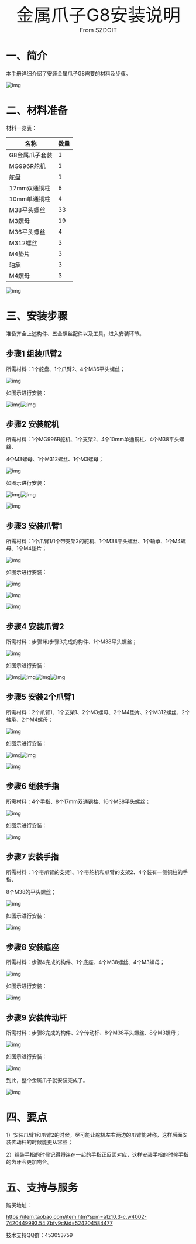 <center><font size=10>金属爪子G8安装说明</font></center>
<center><font size=3> From SZDOIT </font></center>

# 一、简介

本手册详细介绍了安装金属爪子G8需要的材料及步骤。

![img](https://github.com/SmartArduino/zhdocs/raw/master/zhRobotArm/claws/G8/wps16.png) 

# 二、材料准备

材料一览表：

| 名称           | 数量 |
| -------------- | ---- |
| G8金属爪子套装 | 1    |
| MG996R舵机     | 1    |
| 舵盘           | 1    |
| 17mm双通铜柱   | 8    |
| 10mm单通铜柱   | 4    |
| M38平头螺丝    | 33   |
| M3螺母         | 19   |
| M36平头螺丝    | 4    |
| M312螺丝       | 3    |
| M4垫片         | 3    |
| 轴承           | 3    |
| M4螺母         | 3    |

![img](https://github.com/SmartArduino/zhdocs/raw/master/zhRobotArm/claws/G8/wps17.png) 

# 三、安装步骤

准备齐全上述构件、五金螺丝配件以及工具，进入安装环节。

## 步骤1 组装爪臂2

所需材料：1个舵盘、1个爪臂2、4个M36平头螺丝；

![img](https://github.com/SmartArduino/zhdocs/raw/master/zhRobotArm/claws/G8/wps18.png) 

如图示进行安装：

![img](https://github.com/SmartArduino/zhdocs/raw/master/zhRobotArm/claws/G8/wps19.png)![img](https://github.com/SmartArduino/zhdocs/raw/master/zhRobotArm/claws/G8/wps20.png) 

## 步骤2 安装舵机

所需材料：1个MG996R舵机、1个支架2、4个10mm单通铜柱、4个M38平头螺丝、

4个M3螺母、1个M312螺丝、1个M3螺母；

![img](https://github.com/SmartArduino/zhdocs/raw/master/zhRobotArm/claws/G8/wps21.png) 

如图示进行安装：

![img](https://github.com/SmartArduino/zhdocs/raw/master/zhRobotArm/claws/G8/wps22.png)![img](https://github.com/SmartArduino/zhdocs/raw/master/zhRobotArm/claws/G8/wps23.png) 

![img](https://github.com/SmartArduino/zhdocs/raw/master/zhRobotArm/claws/G8/wps24.png) 

## 步骤3 安装爪臂1

所需材料：1个爪臂1/1个带支架2的舵机、1个M38平头螺丝、1个轴承、1个M4螺母、1个M4垫片；

![img](https://github.com/SmartArduino/zhdocs/raw/master/zhRobotArm/claws/G8/wps25.png) 

如图示进行安装：

![img](https://github.com/SmartArduino/zhdocs/raw/master/zhRobotArm/claws/G8/wps26.png) 

![img](https://github.com/SmartArduino/zhdocs/raw/master/zhRobotArm/claws/G8/wps27.png) 

![img](https://github.com/SmartArduino/zhdocs/raw/master/zhRobotArm/claws/G8/wps28.png) 

## 步骤4 安装爪臂2

所需材料：步骤1和步骤3完成的构件、1个M38平头螺丝；

![img](https://github.com/SmartArduino/zhdocs/raw/master/zhRobotArm/claws/G8/wps29.png) 

如图示进行安装：

![img](https://github.com/SmartArduino/zhdocs/raw/master/zhRobotArm/claws/G8/wps30.png)![img](https://github.com/SmartArduino/zhdocs/raw/master/zhRobotArm/claws/G8/wps31.png)![img](https://github.com/SmartArduino/zhdocs/raw/master/zhRobotArm/claws/G8/wps32.png)![img](https://github.com/SmartArduino/zhdocs/raw/master/zhRobotArm/claws/G8/wps33.png) 

## 步骤5 安装2个爪臂1

所需材料：2个爪臂1、1个支架1、2个M3螺母、2个M4垫片、2个M312螺丝、2个轴承、2个M4螺母；

![img](https://github.com/SmartArduino/zhdocs/raw/master/zhRobotArm/claws/G8/wps34.png) 

如图示进行安装：

![img](https://github.com/SmartArduino/zhdocs/raw/master/zhRobotArm/claws/G8/wps35.png)![img](https://github.com/SmartArduino/zhdocs/raw/master/zhRobotArm/claws/G8/wps36.png) 

![img](https://github.com/SmartArduino/zhdocs/raw/master/zhRobotArm/claws/G8/wps37.png) 

## 步骤6 组装手指

所需材料：4个手指、8个17mm双通铜柱、16个M38平头螺丝；

![img](https://github.com/SmartArduino/zhdocs/raw/master/zhRobotArm/claws/G8/wps38.png) 

如图示进行安装：

![img](https://github.com/SmartArduino/zhdocs/raw/master/zhRobotArm/claws/G8/wps39.png) 

## 步骤7 安装手指

所需材料：1个带爪臂的支架1、1个带舵机和爪臂的支架2、4个装有一侧铜柱的手指、

8个M38的平头螺丝；

![img](https://github.com/SmartArduino/zhdocs/raw/master/zhRobotArm/claws/G8/wps40.png) 

如图示进行安装：

![img](https://github.com/SmartArduino/zhdocs/raw/master/zhRobotArm/claws/G8/wps41.png) 

## 步骤8 安装底座

所需材料：步骤4完成的构件、1个底座、4个M38螺丝、4个M3螺母；

![img](https://github.com/SmartArduino/zhdocs/raw/master/zhRobotArm/claws/G8/wps42.png) 

如图示进行安装：

![img](https://github.com/SmartArduino/zhdocs/raw/master/zhRobotArm/claws/G8/wps43.png) 

## 步骤9 安装传动杆

所需材料：步骤8完成的构件、2个传动杆、8个M38平头螺丝、8个M3螺母；

![img](https://github.com/SmartArduino/zhdocs/raw/master/zhRobotArm/claws/G8/wps44.png) 

如图示进行安装：

![img](https://github.com/SmartArduino/zhdocs/raw/master/zhRobotArm/claws/G8/wps45.png) 

到此，整个金属爪子就安装完成了。

![img](https://github.com/SmartArduino/zhdocs/raw/master/zhRobotArm/claws/G8/wps46.png) 

# 四、要点

1）安装爪臂1和爪臂2的时候，尽可能让舵机左右两边的爪臂能对称，这样后面安装传动杆的时候能更从容些；

2）组装手指的时候记得将连在一起的手指正反面对应，这样安装手指的时候手指的齿牙会更加吻合。

# 五、支持与服务

购买地址：

https://item.taobao.com/item.htm?spm=a1z10.3-c.w4002-7420449993.54.Zbfv9c&id=524204584477

技术支持QQ群：453053759